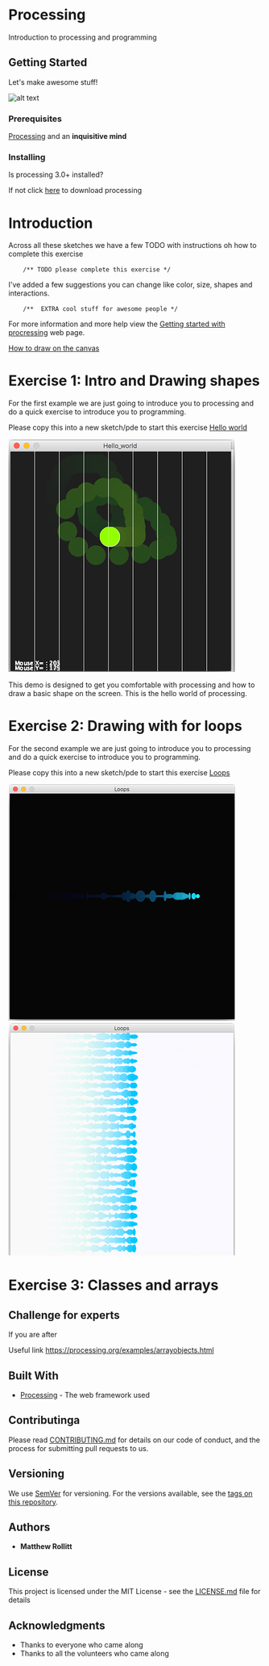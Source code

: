 # Processing

Introduction to processing and programming

## Getting Started

Let's make awesome stuff! 

![alt text](https://www.raspberrypi.org/app/uploads/2017/04/002_presSeries.jpg)

### Prerequisites

[Processing](https://processing.org/) and an **inquisitive mind**


### Installing

Is processing 3.0+ installed? 

If not click [here](https://processing.org/download) to download processing 

# Introduction 

Across all these sketches we have a few TODO with instructions oh how to complete this exercise  
```
	/** TODO please complete this exercise */
```
I've added a few suggestions you can change like color, size, shapes and interactions.

```
 	/**  EXTRA cool stuff for awesome people */
```

For more information and more help view the [Getting started with procressing](https://processing.org/tutorials/gettingstarted/) web page.

[How to draw on the canvas](https://processing.org/tutorials/drawing/)


# Exercise 1: Intro and Drawing shapes

For the first example we are just going to introduce you to processing and do a quick exercise to introduce you to programming. 

Please copy this into a new sketch/pde to start this exercise [Hello world](/Exercises/Hello_world/Hello_world.pde)

![alt text](/Exercises/Images/exercise1.png)

This demo is designed to get you comfortable with processing and how to draw a basic shape on the screen. This is the hello world of processing.


# Exercise 2: Drawing with for loops

For the second example we are just going to introduce you to processing and do a quick exercise to introduce you to programming. 


Please copy this into a new sketch/pde to start this exercise [Loops](/Exercises/Loops/Loops.pde)

![alt text](/Exercises/Images/exercise2.png)
![alt text](/Exercises/Images/exercise2goal.png)

# Exercise 3: Classes and arrays
 
## Challenge for experts 

If you are after 

Useful link https://processing.org/examples/arrayobjects.html

## Built With

* [Processing](https://processing.org/) - The web framework used

## Contributinga

Please read [CONTRIBUTING.md](https://gist.github.com/PurpleBooth/b24679402957c63ec426) for details on our code of conduct, and the process for submitting pull requests to us.

## Versioning

We use [SemVer](http://semver.org/) for versioning. For the versions available, see the [tags on this repository](https://github.com/your/project/tags). 

## Authors

* **Matthew Rollitt**

## License

This project is licensed under the MIT License - see the [LICENSE.md](LICENSE.md) file for details

## Acknowledgments

* Thanks to everyone who came along
* Thanks to all the volunteers who came along
